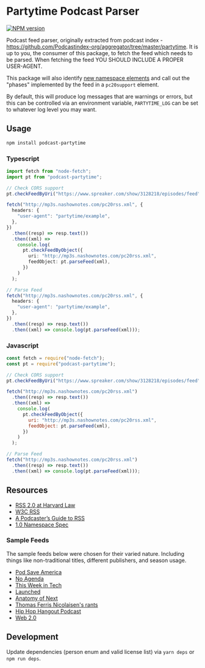 # Partytime Podcast Parser

[![NPM version](https://img.shields.io/npm/v/podcast-partytime.svg)](https://www.npmjs.com/package/podcast-partytime)

Podcast feed parser, originally extracted from podcast index - https://github.com/Podcastindex-org/aggregator/tree/master/partytime. It is up to you, the consumer of this package, to fetch the feed which needs to be parsed. When fetching the feed YOU SHOULD INCLUDE A PROPER USER-AGENT.

This package will also identify [new namespace elements](https://github.com/Podcastindex-org/podcast-namespace) and call out the "phases" implemented by the feed in a `pc20support` element.

By default, this will produce log messages that are warnings or errors, but this can be controlled via an environment variable, `PARTYTIME_LOG` can be set to whatever log level you may want.

## Usage

```sh
npm install podcast-partytime
```

### Typescript

```ts
import fetch from "node-fetch";
import pt from "podcast-partytime";

// Check CORS support
pt.checkFeedByUri("https://www.spreaker.com/show/3128218/episodes/feed").then(console.log);

fetch("http://mp3s.nashownotes.com/pc20rss.xml", {
  headers: {
    "user-agent": "partytime/example",
  },
})
  .then((resp) => resp.text())
  .then((xml) =>
    console.log(
      pt.checkFeedByObject({
        uri: "http://mp3s.nashownotes.com/pc20rss.xml",
        feedObject: pt.parseFeed(xml),
      })
    )
  );

// Parse Feed
fetch("http://mp3s.nashownotes.com/pc20rss.xml", {
  headers: {
    "user-agent": "partytime/example",
  },
})
  .then((resp) => resp.text())
  .then((xml) => console.log(pt.parseFeed(xml)));
```

### Javascript

```js
const fetch = require("node-fetch");
const pt = require("podcast-partytime");

// Check CORS support
pt.checkFeedByUri("https://www.spreaker.com/show/3128218/episodes/feed").then(console.log);

fetch("http://mp3s.nashownotes.com/pc20rss.xml")
  .then((resp) => resp.text())
  .then((xml) =>
    console.log(
      pt.checkFeedByObject({
        uri: "http://mp3s.nashownotes.com/pc20rss.xml",
        feedObject: pt.parseFeed(xml),
      })
    )
  );

// Parse Feed
fetch("http://mp3s.nashownotes.com/pc20rss.xml")
  .then((resp) => resp.text())
  .then((xml) => console.log(pt.parseFeed(xml)));
```

## Resources

- [RSS 2.0 at Harvard Law](https://cyber.harvard.edu/rss/rss.html)
- [W3C RSS](https://validator.w3.org/feed/docs/rss2.html)
- [A Podcaster’s Guide to RSS](https://help.apple.com/itc/podcasts_connect/#/itcb54353390)
- [1.0 Namespace Spec](https://github.com/Podcastindex-org/podcast-namespace/blob/main/docs/1.0.md)

### Sample Feeds

The sample feeds below were chosen for their varied nature. Including things like non-traditional titles, different publishers, and season usage.

- [Pod Save America](https://feeds.megaphone.fm/pod-save-america)
- [No Agenda](http://feed.nashownotes.com/rss.xml)
- [This Week in Tech](https://feeds.twit.tv/twit.xml)
- [Launched](https://feeds.fireside.fm/launched/rss)
- [Anatomy of Next](https://feeds.soundcloud.com/users/soundcloud:users:220400255/sounds.rss)
- [Thomas Ferris Nicolaisen's rants](http://feeds.tfnico.com/tfnicosrants)
- [Hip Hop Hangout Podcast](https://feeds.feedburner.com/HipHopHangoutPodcast)
- [Web 2.0](https://satoshi.blogs.com/raw/web20.xml)

## Development

Update dependencies (person enum and valid license list) via `yarn deps` or `npm run deps`.
